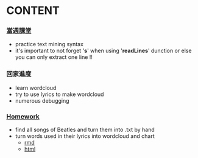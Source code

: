 # CONTENT
### [當週課堂](https://github.com/richlay/Rlanguage/tree/master/week_4/course)
- practice text mining syntax
- it's important to not forget '**s**' when using '**readLines**' dunction or else you can only extract one line !! 

### 回家進度
- learn wordcloud
- try to use lyrics to make wordcloud
- numerous debugging

### [Homework](https://github.com/richlay/Rlanguage/tree/master/week_4/hw)
- find all songs of Beatles and turn them into .txt by hand
- turn words used in their lyrics into wordcloud and chart
  - [rmd](https://github.com/richlay/Rlanguage/blob/master/week_4/hw/beatles.Rmd)
  - [html](https://richlay.github.io/Rlanguage/week_4/hw/beatles.html)

